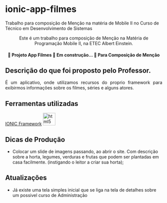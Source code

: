 # ionic-app-filmes
Trabalho para composição de Menção na matéria de Mobile II no Curso de Técnico em Desenvolvimento de Sistemas
<p align="center">
Este é um trabalho para composição de Menção na Matéria de Programação Mobile II, na ETEC Albert Einstein.
</p>

<h4 align="center"> 
	🚧  Projeto App Filmes 🚀 Em construção...  🚧 Para Composição de Menção
</h4>


## Descrição do que foi proposto pelo Professor. 

<p align="justify">
É um aplicativo, onde utilizamos recursos do proprio framework para exibirmos informações sobre os filmes, séries e alguns atores.

</p>


###

## Ferramentas utilizadas
<a href="https://ionicframework.com/docs" style="text decoration: 'no'"> IONIC Framework</a>
<img src="https://img2.gratispng.com/20181126/aaz/kisspng-ionic-apache-cordova-software-framework-mobile-app-5bfc36aa6e20c6.7150215215432557224511.jpg" alt="html5" width="40" height="40"/>

###

## Dicas de Produção
- Colocar um slide de imagens passando, ao abrir o site. Com descrição sobre a horta, legumes, verduras e frutas que podem ser plantadas em casa facilmente. (instigando o leitor a criar sua horta);

###

## Atualizações

- Já existe uma tela simples inicial que se liga na tela de detalhes sobre  um possivel curso de Administração

###
